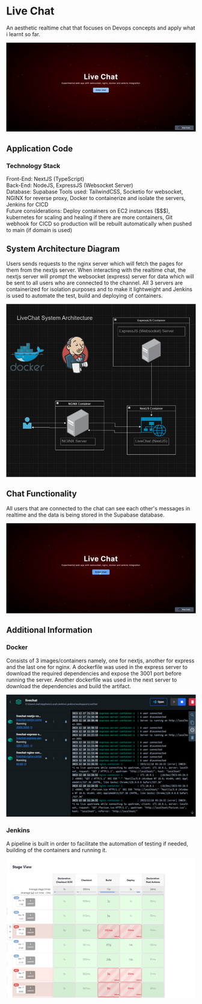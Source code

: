 # Live Chat
An aesthetic realtime chat that focuses on Devops concepts and apply what i learnt so far.

![livechat](/assets/livechat.gif)

## Application Code
### Technology Stack
Front-End: NextJS (TypeScript)  
Back-End: NodeJS, ExpressJS (Websocket Server)  
Database: Supabase
Tools used: TailwindCSS, Socketio for websocket, NGINX for reverse proxy, Docker to containerize and isolate the servers, Jenkins for CICD  
Future considerations: Deploy containers on EC2 instances ($$$), kubernetes for scaling and healing if there are more containers, Git webhook for CICD so production will be rebuilt automatically when pushed to main (if domain is used)

## System Architecture Diagram
Users sends requests to the nginx server which will fetch the pages for them from the nextjs server. When interacting with the realtime chat, the nextjs server will prompt the websocket (express) server for data which will be sent to all users who are connected to the channel. All 3 servers are containerized for isolation purposes and to make it lightweight and Jenkins is used to automate the test, build and deploying of containers.

![system](/assets/system.PNG)

## Chat Functionality
All users that are connected to the chat can see each other's messages in realtime and the data is being stored in the Supabase database.

![chat](/assets/chat.gif)

## Additional Information
### Docker
Consists of 3 images/containers namely, one for nextjs, another for express and the last one for nginx. A dockerfile was used in the express server to download the required dependencies and expose the 3001 port before running the server. Another dockerfile was used in the next server to download the dependencies and build the artifact.

![docker](/assets/docker.PNG)

### Jenkins
A pipeline is built in order to facilitate the automation of testing if needed, building of the containers and running it.

![jenkins](/assets/jenkins.PNG)
